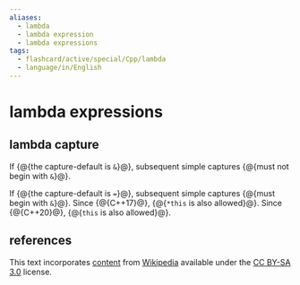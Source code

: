 ```yaml
---
aliases:
  - lambda
  - lambda expression
  - lambda expressions
tags:
  - flashcard/active/special/Cpp/lambda
  - language/in/English
---
```


# lambda expressions

## lambda capture

If {@{the capture-default is `&`}@}, subsequent simple captures {@{must not begin with `&`}@}.

If {@{the capture-default is `=`}@}, subsequent simple captures {@{must begin with `&`}@}. Since {@{C++17}@}, {@{`*this` is also allowed}@}. Since {@{C++20}@}, {@{`this` is also allowed}@}.

## references

This text incorporates [content](https://en.cppreference.com/w/cpp/language/lambda) from [Wikipedia](Wikipedia.md) available under the [CC BY-SA 3.0](https://creativecommons.org/licenses/by-sa/3.0/) license.
